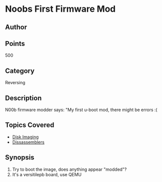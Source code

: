 # Noobs First Firmware Mod
## Author

## Points
500
## Category
Reversing
## Description
N00b firmware modder says: "My first u-boot mod, there might be errors :(
## Topics Covered

- [Disk Imaging](/forensics/what-is-disk-imaging/)
- [Dissassemblers](/reverse-engineering/what-are-disassemblers/)
## Synopsis

1. Try to boot the image, does anything appear "modded"?
2. It's a versitilepb board, use QEMU

